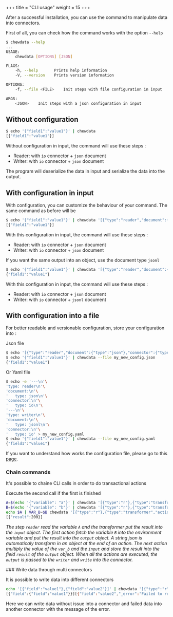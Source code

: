 +++
title = "CLI usage"
weight = 15
+++

After a successful installation, you can use the command to manipulate data into connectors.

First of all, you can check how the command works with the option `--help`
```bash
$ chewdata --help
...
USAGE:
    chewdata [OPTIONS] [JSON]

FLAGS:
    -h, --help       Prints help information
    -V, --version    Prints version information

OPTIONS:
    -f, --file <FILE>    Init steps with file configuration in input

ARGS:
    <JSON>    Init steps with a json configuration in input
```

## Without configuration

```bash
$ echo '{"field1":"value1"}' | chewdata
[{"field1":"value1"}]
```
 Without configuration in input, the command will use these steps :
* Reader: with `io` connector + `json` document 
* Writer: with `io` connector + `json` document

The program will deserialize the data in input and serialize the data into the output.

## With configuration in input

With configuration, you can customize the behaviour of your command. The same command as before will be
```bash
$ echo '{"field1":"value1"}' | chewdata '[{"type":"reader","document":{"type":"json"},"connector":{"type":"io"}},{"type":"writer","document":{"type":"json"},"connector":{"type":"io"}}]'
[{"field1":"value1"}]
```
 With this configuration in input, the command will use these steps :
* Reader: with `io` connector + `json` document 
* Writer: with `io` connector + `json` document

If you want the same output into an object, use the document type `jsonl`
```bash
$ echo '{"field1":"value1"}' | chewdata '[{"type":"reader","document":{"type":"json"},"connector":{"type":"io"}},{"type":"writer","document":{"type":"jsonl"},"connector":{"type":"io"}}]'
{"field1":"value1"}
```
 With this configuration in input, the command will use these steps :
* Reader: with `io` connector + `json` document 
* Writer: with `io` connector + `jsonl` document

## With configuration into a file

For better readable and versionable configuration, store your configuration into :

Json file
```bash
$ echo '[{"type":"reader","document":{"type":"json"},"connector":{"type":"io"}},{"type":"writer","document":{"type":"jsonl"},"connector":{"type":"io"}}]' > my_new_config.json
$ echo '{"field1":"value1"}' | chewdata --file my_new_config.json
{"field1":"value1"}
```

Or Yaml file
```bash
$ echo -e '---\n'\
'type: reader\n'\
'document:\n'\
'   type: json\n'\
'connector:\n'\
'   type: io\n'\
'---\n'\
'type: writer\n'\
'document:\n'\
'   type: jsonl\n'\
'connector:\n'\
'   type: io' > my_new_config.yaml
$ echo '{"field1":"value1"}' | chewdata --file my_new_config.yaml
{"field1":"value1"}
```

If you want to understand how works the configuration file, please go to this [page](/documentation/componants/configuration).

### Chain commands

It's possible to chaine CLI calls in order to do transactional actions

Execute the second call if the first is finished
```bash
A=$(echo '{"variable": "a"}' | chewdata '[{"type":"r"},{"type":"transformer","actions":[{"field":"/","pattern":"{{ input | json_encode() }}"},{"field":"value","pattern":"10"}]},{"type":"w", "doc":{"type":"jsonl"}}]') &&\
B=$(echo '{"variable": "b"}' | chewdata '[{"type":"r"},{"type":"transformer","actions":[{"field":"/","pattern":"{{ input | json_encode() }}"},{"field":"value","pattern":"20"}]},{"type":"w", "doc":{"type":"jsonl"}}]') &&\
echo $A | VAR_B=$B chewdata '[{"type":"r"},{"type":"transformer","actions":[{"field":"var_b","pattern":"{{ get_env(name=\"VAR_B\") }}"},{"field":"result","pattern":"{{ output.var_b.value * input.value }}"},{"field":"var_b","type":"remove"}]},{"type":"w"}]'
[{"result":200}]
```
*The step `reader` read the variable `A` and the transformer put the result into the `input` object. 
The first action fetch the variable `B` into the environment variable and put the result into the `output` object. 
A string json is automaticaly transform in an object at the end of an action.
The next action multiply the value of the `var_b` and the `input` and store the result into the field `result` of the `output` object.
When all the actions are executed, the `output` is passed to the `writer` and `write` into the connector.*

### Write data through multi connectors

It is possible to write data into different connectors
```bash
echo '[{"field":"value1"},{"field":"value2"}]' | chewdata '[{"type":"r"},{"type":"t","actions":[{"field":"field","pattern":"{% if input.field == \"value2\" %}{{ throw(message=\"I throw an error!\") }}{% else %}{{ input | json_encode() }}{% endif %}"}]},{"type":"w","data_type":"ok"},{"type":"w","data_type":"err"}]'
[{"field":{"field":"value1"}}][{"field":"value2","_error":"Failed to render the field 'field'. I throw an error!"}]
```
Here we can write data without issue into a connector and failed data into another connector with the message of the error.
